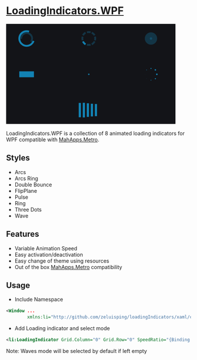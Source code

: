 [LoadingIndicators.WPF](https://github.com/zeluisping/LoadingIndicators.WPF)
====================
![Demo](./Sample/Assets/demo.gif)

LoadingIndicators.WPF is a collection of 8 animated loading indicators for WPF compatible with [MahApps.Metro](https://github.com/MahApps/MahApps.Metro).

## Styles
- Arcs
- Arcs Ring
- Double Bounce
- FlipPlane
- Pulse
- Ring
- Three Dots
- Wave

## Features
- Variable Animation Speed
- Easy activation/deactivation
- Easy change of theme using resources
- Out of the box [MahApps.Metro](https://github.com/MahApps/MahApps.Metro) compatibility

## Usage
- Include Namespace
```xml
<Window ...
        xmlns:li="http://github.com/zeluisping/loadingIndicators/xaml/controls">
```
- Add Loading indicator and select mode
```xml
<li:LoadingIndicator Grid.Column="0" Grid.Row="0" SpeedRatio="{Binding SpeedRatio}" IsActive="{Binding IsArcsActive}" Mode="Arcs" />
```

Note: Waves mode will be selected by default if left empty